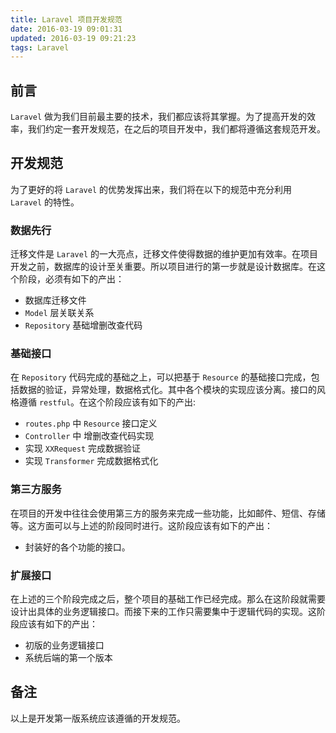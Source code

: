 ```yaml
---
title: Laravel 项目开发规范
date: 2016-03-19 09:01:31
updated: 2016-03-19 09:21:23
tags: Laravel
---
```


## 前言

`Laravel` 做为我们目前最主要的技术，我们都应该将其掌握。为了提高开发的效率，我们约定一套开发规范，在之后的项目开发中，我们都将遵循这套规范开发。

<!-- more -->

## 开发规范

为了更好的将 `Laravel` 的优势发挥出来，我们将在以下的规范中充分利用 `Laravel` 的特性。

### 数据先行

迁移文件是 `Laravel` 的一大亮点，迁移文件使得数据的维护更加有效率。在项目开发之前，数据库的设计至关重要。所以项目进行的第一步就是设计数据库。在这个阶段，必须有如下的产出：

   + 数据库迁移文件
   + `Model` 层关联关系
   + `Repository` 基础增删改查代码

### 基础接口

在 `Repository` 代码完成的基础之上，可以把基于 `Resource` 的基础接口完成，包括数据的验证，异常处理，数据格式化。其中各个模块的实现应该分离。接口的风格遵循 `restful`。在这个阶段应该有如下的产出:

   + `routes.php` 中 `Resource` 接口定义
   + `Controller` 中 增删改查代码实现
   + 实现 `XXRequest` 完成数据验证
   + 实现 `Transformer` 完成数据格式化

### 第三方服务

在项目的开发中往往会使用第三方的服务来完成一些功能，比如邮件、短信、存储等。这方面可以与上述的阶段同时进行。这阶段应该有如下的产出：

   + 封装好的各个功能的接口。

### 扩展接口

在上述的三个阶段完成之后，整个项目的基础工作已经完成。那么在这阶段就需要设计出具体的业务逻辑接口。而接下来的工作只需要集中于逻辑代码的实现。这阶段应该有如下的产出：

   +  初版的业务逻辑接口
   +  系统后端的第一个版本

## 备注

以上是开发第一版系统应该遵循的开发规范。